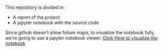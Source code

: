 This repository is divided in :
* A report of the project
* A jupyter notebook with the source code

Since github doesn't show folium maps, to visualize the notebook fully, we're going to use a jupyter notebook viewer. [Click Here to visualize the notebook](https://nbviewer.jupyter.org/github/Torben11/Coursera_Capstone/blob/master/Capstone_Project/FLN_Capstone_Project.ipynb)
